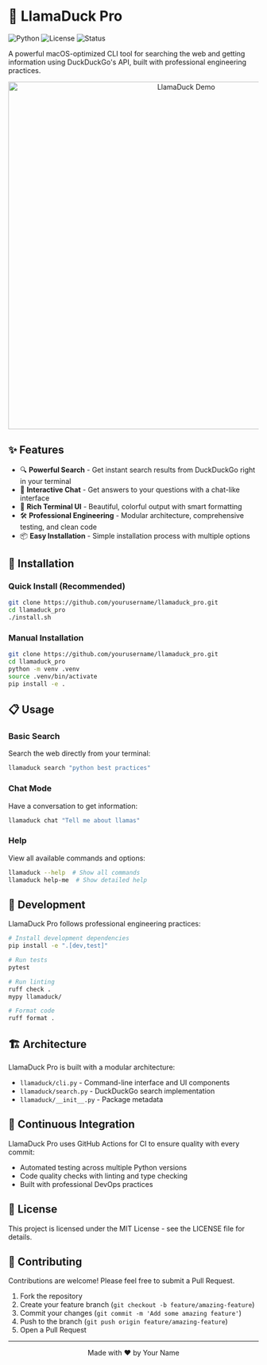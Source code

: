 # 🦙 LlamaDuck Pro

![Python](https://img.shields.io/badge/Python-3.8%2B-blue)
![License](https://img.shields.io/badge/License-MIT-green)
![Status](https://img.shields.io/badge/Status-Active-brightgreen)

A powerful macOS-optimized CLI tool for searching the web and getting information using DuckDuckGo's API, built with professional engineering practices.

<p align="center">
  <img src="docs/images/llamaduck-demo.gif" alt="LlamaDuck Demo" width="700">
</p>

## ✨ Features

- 🔍 **Powerful Search** - Get instant search results from DuckDuckGo right in your terminal
- 💬 **Interactive Chat** - Get answers to your questions with a chat-like interface
- 🌈 **Rich Terminal UI** - Beautiful, colorful output with smart formatting
- 🛠️ **Professional Engineering** - Modular architecture, comprehensive testing, and clean code
- 📦 **Easy Installation** - Simple installation process with multiple options

## 🚀 Installation

### Quick Install (Recommended)

```bash
git clone https://github.com/yourusername/llamaduck_pro.git
cd llamaduck_pro
./install.sh
```

### Manual Installation

```bash
git clone https://github.com/yourusername/llamaduck_pro.git
cd llamaduck_pro
python -m venv .venv
source .venv/bin/activate
pip install -e .
```

## 📋 Usage

### Basic Search

Search the web directly from your terminal:

```bash
llamaduck search "python best practices"
```

### Chat Mode

Have a conversation to get information:

```bash
llamaduck chat "Tell me about llamas"
```

### Help

View all available commands and options:

```bash
llamaduck --help  # Show all commands
llamaduck help-me  # Show detailed help
```

## 🧪 Development

LlamaDuck Pro follows professional engineering practices:

```bash
# Install development dependencies
pip install -e ".[dev,test]"

# Run tests
pytest

# Run linting
ruff check .
mypy llamaduck/

# Format code
ruff format .
```

## 🏗️ Architecture

LlamaDuck Pro is built with a modular architecture:

- `llamaduck/cli.py` - Command-line interface and UI components
- `llamaduck/search.py` - DuckDuckGo search implementation
- `llamaduck/__init__.py` - Package metadata

## 🔄 Continuous Integration

LlamaDuck Pro uses GitHub Actions for CI to ensure quality with every commit:
- Automated testing across multiple Python versions
- Code quality checks with linting and type checking
- Built with professional DevOps practices

## 📄 License

This project is licensed under the MIT License - see the LICENSE file for details.

## 🤝 Contributing

Contributions are welcome! Please feel free to submit a Pull Request.

1. Fork the repository
2. Create your feature branch (`git checkout -b feature/amazing-feature`)
3. Commit your changes (`git commit -m 'Add some amazing feature'`)
4. Push to the branch (`git push origin feature/amazing-feature`)
5. Open a Pull Request

---

<p align="center">
  Made with ❤️ by Your Name
</p> 